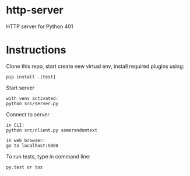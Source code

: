 # http-server
HTTP server for Python 401


# Instructions
Clone this repo, start create new virtual env, install required plugins using:
```
pip install .[test]
```

Start server
```
with venv activated:
python src/server.py
```

Connect to server
```
in CLI:
python src/client.py somerandomtext

in web browser:
go to localhost:5000

```

To run tests, type in command line:
```
py.test or tox
```
